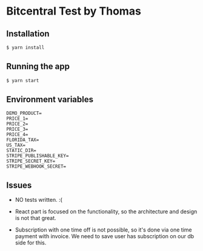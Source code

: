 # Bitcentral Test by Thomas

## Installation

```bash
$ yarn install
```

## Running the app

```bash
$ yarn start
```

## Environment variables

```
DEMO_PRODUCT=
PRICE_1=
PRICE_2=
PRICE_3=
PRICE_4=
FLORIDA_TAX=
US_TAX=
STATIC_DIR=
STRIPE_PUBLISHABLE_KEY=
STRIPE_SECRET_KEY=
STRIPE_WEBHOOK_SECRET=
```

## Issues

- NO tests written. :(

- React part is focused on the functionality, so the architecture and design is not that great.

- Subscription with one time off is not possible, so it's done via one time payment with invoice. We need to save user has subscription on our db side for this.
